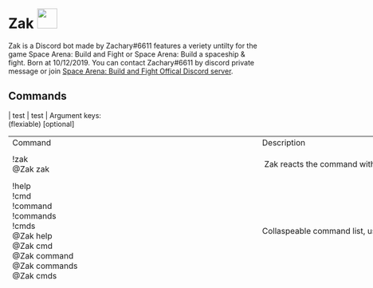 # Zak <img src="https://cdn.discordapp.com/attachments/424034780200566785/723214083007971449/zak.png" width="40" height="40" />
Zak is a Discord bot made by Zachary#6611 features a veriety untilty for the game Space Arena: Build and Fight or Space Arena: Build a spaceship & fight. Born at 10/12/2019. You can contact Zachary#6611 by discord private message or join <a href="http://discord.gg/spacearena">Space Arena: Build and Fight Offical Discord server</a>.
## Commands
| test | test |
Argument keys:<br />
(flexiable) [optional]
<table style="height: 316px; width: 1000px;" width="1000">
<tbody>
<tr style="height: 21px;">
<td style="width: 500px; height: 21px;">Command</td>
<td style="width: 500px; height: 21px;">Description</td>
</tr>
<tr style="height: 61px;">
<td style="width: 500px; height: 61px;">!zak <br />@Zak zak</td>
<td style="width: 500px; height: 61px;">
<p>&nbsp;Zak reacts the command with&nbsp;<span>👋, meaning it is online.</span></p>
</td>
</tr>
<tr style="height: 61px;">
<td style="width: 500px; height: 61px;">!help <br />!cmd<br />!command<br />!commands<br />!cmds<br />@Zak help<br />@Zak cmd<br />@Zak command<br />@Zak commands<br />@Zak cmds</td>
<td style="width: 500px; height: 61px;">Collaspeable command list, use reaction emoji to expand list.</td>
</tr>
<tr style="height: 121px;">
<td style="width: 500px; height: 121px;">!build (shipname)<br />!b (shipname)<br />@Zak build (shipname)<br />@Zak b&nbsp;(shipname)</td>
<td style="width: 500px; height: 121px;">Shows ship builds include create date, author, description with upvote / downvote likeness, use reaction emoji to upvote / downvote or select different build.</td>
</tr>
<tr style="height: 121px;">
<td style="width: 500px; height: 121px;">!index [shipname]<br />!i [shipname]<br />@Zak index [shipname]<br />@Zak i [shipname]</td>
<td style="width: 500px; height: 121px;">Show how many builds for corresponding build, provide ship name for focused search is optional.</td>
</tr>
<tr style="height: 121px;">
<td style="width: 500px; height: 121px;">!submit&nbsp;(shipname) [, description] (1/2 build image url or attachment)<br />!submitbuild (shipname) [, description] (1/2 build image url or attachment)<br />@Zak submit (shipname) [, description] (1/2 build image url or attachment)<br />@Zak submitbuild&nbsp;(shipname) [, description] (1/2 build image url or attachment)</td>
<td style="width: 500px; height: 121px;"></td>
</tr>
<tr style="height: 61px;">
<td style="width: 500px; height: 61px;">!info (ship/module name) [vs ship/module name]<br />@Zak info (ship/module name) [vs ship/module name]</td>
<td style="width: 500px; height: 61px;">&nbsp;</td>
</tr>
<tr style="height: 61px;">
<td style="width: 500px; height: 61px;">!unlock (ship/module name)<br />@Zak unlock&nbsp;(ship/module name)</td>
<td style="width: 500px; height: 61px;">&nbsp;</td>
</tr>
<tr style="height: 61px;">
<td style="width: 500px; height: 61px;">!cost (ship/module name)<br />@Zak cost&nbsp;(ship/module name)</td>
<td style="width: 500px; height: 61px;">&nbsp;</td>
</tr>
<tr style="height: 121px;">
<td style="width: 500px; height: 121px;">!cell (shipname)<br />!cells (shipname)<br />!layout (shipname)<br />@Zak cell (shipname)<br />@Zak cells (shipname)<br />@Zak layout (shipname)</td>
<td style="width: 500px; height: 121px;">&nbsp;</td>
</tr>
<tr style="height: 61px;">
<td style="width: 500px; height: 61px;">!sector (number),(number)<br />@Zak sector (number),(number)</td>
<td style="width: 500px; height: 61px;">&nbsp;</td>
</tr>
<tr style="height: 61px;">
<td style="width: 500px; height: 61px;">!power (number of module) (modulename) [, number of module] [modulename]...<br />@Zak power</td>
<td style="width: 500px; height: 61px;">&nbsp;</td>
</tr>
<tr style="height: 61px;">
<td style="width: 500px; height: 61px;">!ship <br />@Zak ship</td>
<td style="width: 500px; height: 61px;">&nbsp;</td>
</tr>
<tr style="height: 61px;">
<td style="width: 500px; height: 61px;">!weapon <br />!weap <br />@Zak weapon <br />@Zak weap</td>
<td style="width: 500px; height: 61px;">&nbsp;</td>
</tr>
<tr style="height: 61px;">
<td style="width: 500px; height: 61px;">!guide <br />@Zak guide</td>
<td style="width: 500px; height: 61px;">&nbsp;</td>
</tr>
<tr style="height: 21px;">
<td style="width: 500px; height: 21px;">!upgrade <br />!upg <br />@Zak upgrade</td>
<td style="width: 500px; height: 21px;">&nbsp;</td>
</tr>
<tr style="height: 21px;">
<td style="width: 500px; height: 21px;">!mod <br />@Zak mod</td>
<td style="width: 500px; height: 21px;">&nbsp;</td>
</tr>
<tr style="height: 21px;">
<td style="width: 500px; height: 21px;">!cou <br />@Zak cou</td>
<td style="width: 500px; height: 21px;">&nbsp;</td>
</tr>
<tr style="height: 21px;">
<td style="width: 500px; height: 21px;">!combo <br />@Zak combo</td>
<td style="width: 500px; height: 21px;">&nbsp;</td>
</tr>
<tr style="height: 21px;">
<td style="width: 500px; height: 21px;">!shipupg <br />@Zak shipupg</td>
<td style="width: 500px; height: 21px;">&nbsp;</td>
</tr>
<tr style="height: 21px;">
<td style="width: 500px; height: 21px;">!time <br />@Zak time</td>
<td style="width: 500px; height: 21px;">&nbsp;</td>
</tr>
<tr style="height: 21px;">
<td style="width: 500px; height: 21px;">!wiki (keyword)<br />!wikia (keyword)<br />!w(keyword)<br />@Zak wiki (keyword)<br />@Zak wikia (keyword) <br />@Zak w (keyword)</td>
<td style="width: 500px; height: 21px;">&nbsp;</td>
</tr>
<tr style="height: 21px;">
<td style="width: 500px; height: 21px;">!fact <br />@Zak fact</td>
<td style="width: 500px; height: 21px;">&nbsp;</td>
</tr>
<tr style="height: 21px;">
<td style="width: 500px; height: 21px;">!meme <br />@Zak meme</td>
<td style="width: 500px; height: 21px;">&nbsp;</td>
</tr>
<tr style="height: 21px;">
<td style="width: 500px; height: 21px;">!creator <br />@Zak creator</td>
<td style="width: 500px; height: 21px;">&nbsp;</td>
</tr>
<tr>
<td style="width: 500px;">!profile [discord user mention / your own ingame name / your own support id / your own facebook link]<br />@Zak profile&nbsp;[discord user mention / your own ingame name / your own support id / your own facebook link]</td>
<td style="width: 500px;"></td>
</tr>
<tr style="height: 21px;">
<td style="width: 500px; height: 21px;">!shop (item) x(quantity) (price)celes (image url)<br />@Zak shop</td>
<td style="width: 500px; height: 21px;">&nbsp;</td>
</tr>
<tr style="height: 21px;">
<td style="width: 500px; height: 21px;">!about <br />@Zak about</td>
<td style="width: 500px; height: 21px;">&nbsp;</td>
</tr>
<tr style="height: 21px;">
<td style="width: 500px; height: 21px;">!invite <br />@Zak invite</td>
<td style="width: 500px; height: 21px;">&nbsp;</td>
</tr>
<tr style="height: 21px;">
<td style="width: 500px; height: 21px;">!prefix (prefix)<br />@Zak prefix</td>
<td style="width: 500px; height: 21px;">&nbsp;</td>
</tr>
</tbody>
</table>
